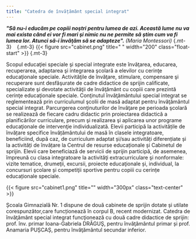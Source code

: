 ```yaml
---
title: "Catedra de învățământ special integrat"
---
```

 
***"Să nu-i educăm pe copiii noştri pentru lumea de azi. Această lume nu va mai exista când ei vor fi mari şi nimic nu ne permite să ştim cum va fi lumea lor. Atunci să-i învăţăm să se adapteze".*** *(Maria Montessori)*
{.mt-3}
&ensp;
{.mt-3}
 {{< figure src="cabinet.png" title=" " width="200" class="float-start" >}}
{.mt-3}

Scopul educaţiei speciale şi special integrate este învăţarea, educarea, recuperarea, adaptarea şi integrarea şcolară a elevilor cu cerinţe educaţionale speciale.
Activităţile de învăţare, stimulare, compensare şi recuperare sunt desfăşurate de cadre didactice de sprijin calificate, specializate şi devotate activităţii de învăţământ cu copiii care prezintă cerinţe educaţionale speciale.
Conţinutul învăţământului special integrat se reglementează prin curriculumul şcolii de masă adaptat pentru învăţământul special integrat.
Parcurgerea conţinuturilor de învăţare pe perioada şcolară se realizează de fiecare cadru didactic prin proiectarea didactică a planificărilor curriculare, precum şi realizarea şi aplicarea unor programe educaţionale de intervenţie individualizată.
Elevii participă la activitățile de învățare specifice învățământului de masă în clasele integratoare, beneficiind, după caz, de curriculum adaptat și/sau activități diferențiate și la activități de învățare la Centrul de resurse educaționale și Cabinetul de sprijin.
Elevii care beneficiază de servicii de sprijin participă, de asemenea, împreună cu clasa integratoare la activităţi extracurriculare şi nonformale: vizite tematice, drumeţii, excursii, proiecte educaţionale și, individual, la concursuri şcolare și competiţii sportive pentru copiii cu cerințe educaționale speciale.

{{< figure src="cabinet1.png" title="" width="300px" class="text-center" >}}

Școala Gimnazială Nr. 1 dispune de două cabinete de sprijin dotate și utilate corespunzător,care funcționează în corpul B, recent modernizat. Catedra de învăţământ special integrat funcţionează   cu două cadre didactice de sprijin: prof. înv. primar Ioana-Gabriela DRĂGUŞ, pentru învăţământul primar și prof. Anamaria PUȘCAȘ, pentru învăţământul secundar inferior.
